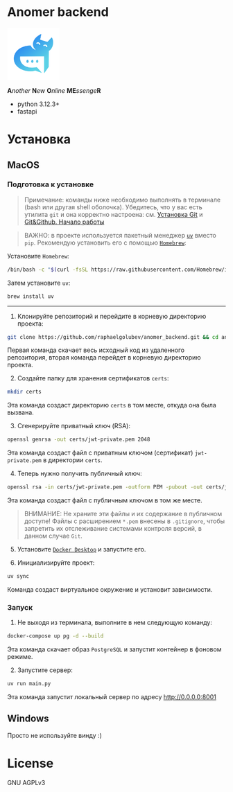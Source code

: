 # Anomer backend
<p align="left">
  <img src="docs/logo.svg" alt="Project Logo" width="120" height="120">
</p>

**A***nother* **N***ew* **O***nline* **ME***ssenge***R**

- python 3.12.3+
- fastapi

# Установка

## MacOS
### Подготовка к установке
>Примечание: команды ниже необходимо выполнять в терминале (bash или другая shell оболочка). Убедитесь, что у вас есть утилита `git` и она корректно настроена: см. [Установка Git](https://www.w3schools.com/git/git_install.asp?remote=github) и [Git&Github. Начало работы](https://www.w3schools.com/git/git_remote_getstarted.asp?remote=github)

>ВАЖНО: в проекте используется пакетный менеджер [`uv`](https://habr.com/ru/companies/otus/articles/903578/) вместо `pip`. Рекомендую установить его с помощью [`Homebrew`](https://brew.sh/):

Установите `Homebrew`:
  ```bash
  /bin/bash -c "$(curl -fsSL https://raw.githubusercontent.com/Homebrew/install/HEAD/install.sh)"
  ```
Затем установите `uv`:
  ```bash
  brew install uv
  ```
----
1. Клонируйте репозиторий и перейдите в корневую директорию проекта:
```bash
git clone https://github.com/raphaelgolubev/anomer_backend.git && cd anomer_backend
```
Первая команда скачает весь исходный код из удаленного репозитория, вторая команда перейдет в корневую директорию проекта.

2. Создайте папку для хранения сертификатов `certs`:
```bash
mkdir certs
```
Эта команда создаст директорию `certs` в том месте, откуда она была вызвана.

3. Сгенерируйте приватный ключ (RSA):
```bash
openssl genrsa -out certs/jwt-private.pem 2048
```
Эта команда создаст файл с приватным ключом (сертификат) `jwt-private.pem` в директории `certs`.

4. Теперь нужно получить публичный ключ:
```bash
openssl rsa -in certs/jwt-private.pem -outform PEM -pubout -out certs/jwt-public.pem
```
Эта команда создаст файл с публичным ключом в том же месте.

>ВНИМАНИЕ: Не храните эти файлы и их содержание в публичном доступе! Файлы с расширением `*.pem` внесены в `.gitignore`, чтобы запретить их отслеживание системами контроля версий, в данном случае `Git`. 

5. Установите [`Docker Desktop`](https://docs.docker.com/desktop/setup/install/mac-install/) и запустите его.

6. Инициализируйте проект:
```bash
uv sync
```
Команда создаст виртуальное окружение и установит зависимости.

### Запуск

1. Не выходя из терминала, выполните в нем следующую команду:
```bash
docker-compose up pg -d --build
```
Эта команда скачает образ `PostgreSQL` и запустит контейнер в фоновом режиме.

2. Запустите сервер:
```bash
uv run main.py
```
Эта команда запустит локальный сервер по адресу http://0.0.0.0:8001

## Windows
Просто не используйте винду :)

# License

GNU AGPLv3